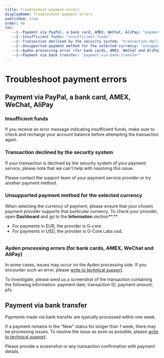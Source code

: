 ```yaml
---
title: troubleshoot-payment-errors
displayName: Troubleshoot payment errors
published: true
order: 40
toc:
   --1--Payment via PayPal, a bank card, AMEX, WeChat, AliPay: "payment-via-paypal-a-bank-card--amex--wechat--alipay"
   --2--Insufficient funds: "insufficient-funds"
   --2--Transaction declined by the security system: "transaction-declined-by-the-security-system"
   --2--Unsupported payment method for the selected currency: "unsupported-payment-method-for-the-selected-currency"
   --2--Ayden processing error (for bank cards, AMEX, WeChat and AliPay): "ayden-processing-errors-for-bank-cards--amex--wechat-and-alipay"
   --1--Payment via bank transfer: "payment-via-bank-transfer"
---
```

# Troubleshoot payment errors

## Payment via PayPal, a bank card, AMEX, WeChat, AliPay

### Insufficient funds

If you receive an error message indicating insufficient funds, make sure to check and recharge your account balance before attempting the transaction again.

### Transaction declined by the security system

If your transaction is declined by the security system of your payment service, please note that we can't help with resolving this issue.

Please contact the support team of your payment service provider or try another payment method.

### Unsupported payment method for the selected currency

When selecting the currency of payment, please ensure that your chosen payment provider supports that particular currency. To check your provider, open **Dashboard** and go to the **Information** section**.**

*   For payments in EUR, the provider is G-core.
*   For payments in USD, the provider is G-Core Labs usd.

<img src="https://support.gcore.com/hc/article_attachments/13219595520273" alt="">

### Ayden processing errors (for bank cards, AMEX, WeChat and AliPay)

In some cases, issues may occur on the Ayden processing side. If you encounter such an error, please <a href="https://gcore.com/docs/hosting/contact-our-technical-support" target="_blank">write to technical support</a>.

To investigate, please send us a screenshot of the transaction containing the following information: payment date, transaction ID, payment amount, pfx.

## Payment via bank transfer

Payments made via bank transfer are typically processed within one week.

If a payment remains in the "New" status for longer than 1 week, there may be processing issues. To resolve the issue as soon as possible, please <a href="https://gcore.com/docs/hosting/contact-our-technical-support" target="_blank">write to technical support</a>.

Please provide a screenshot or any transaction confirmation with payment details.